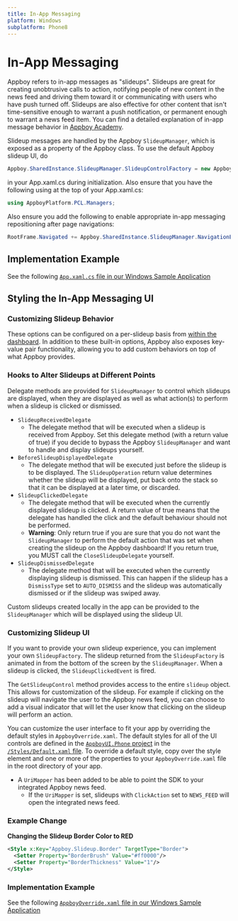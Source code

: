 ```yaml
---
title: In-App Messaging
platform: Windows
subplatform: Phone8
---
```

# In-App Messaging

Appboy refers to in-app messages as "slideups". Slideups are great for creating unobtrusive calls to action, notifying people of new content in the news feed and driving them toward it or communicating with users who have push turned off. Slideups are also effective for other content that isn't time-sensitive enough to warrant a push notification, or permanent enough to warrant a news feed item. You can find a detailed explanation of in-app message behavior in [Appboy Academy][1].

Slideup messages are handled by the Appboy `SlideupManager`, which is exposed as a property of the Appboy class. To use the default Appboy slideup UI, do

```csharp
Appboy.SharedInstance.SlideupManager.SlideupControlFactory = new AppboyUI.Phone.Factories.SlideupControlFactory();
```

in your App.xaml.cs during initialization.  Also ensure that you have the following using at the top of your App.xaml.cs:

```csharp
using AppboyPlatform.PCL.Managers;
```

Also ensure you add the following to enable appropriate in-app messaging repositioning after page navigations:

```csharp
RootFrame.Navigated += Appboy.SharedInstance.SlideupManager.NavigationEvent;
```

## Implementation Example

See the following [`App.xaml.cs` file in our Windows Sample Application][2]

## Styling the In-App Messaging UI

### Customizing Slideup Behavior
These options can be configured on a per-slideup basis from [within the dashboard](https://academy.appboy.com/Quick_Wins/Creating_an_In-App_Message). In addition to these built-in options, Appboy also exposes key-value pair functionality, allowing you to add custom behaviors on top of what Appboy provides.

### Hooks to Alter Slideups at Different Points

Delegate methods are provided for `SlideupManager` to control which slideups are displayed, when they are displayed as well as what action(s) to perform when a slideup is clicked or dismissed.

- `SlideupReceivedDelegate`
  - The delegate method that will be executed when a slideup is received from Appboy. Set this delegate method (with a return value of true) if you decide to bypass the Appboy `SlideupManager` and want to handle and display slideups yourself.
- `BeforeSlideupDisplayedDelegate`
  - The delegate method that will be executed just before the slideup is to be displayed. The `SlideupOperation` return value determines whether the slideup will be displayed, put back onto the stack so that it can be displayed at a later time, or discarded.
- `SlideupClickedDelegate`
  - The delegate method that will be executed when the currently displayed slideup is clicked. A return value of true means that the delegate has handled the click and the default behaviour should not be performed.
  - __Warning__: Only return true if you are sure that you do not want the `SlideupManager` to perform the default action that was set when creating the slideup on the Appboy dashboard! If you return true, you MUST call the `CloseSlideupDelegate` yourself.
- `SlideupDismissedDelegate`
  - The delegate method that will be executed when the currently displaying slideup is dismissed. This can happen if the slideup has a `DismissType` set to `AUTO_DISMISS` and the slideup was automatically dismissed or if the slideup was swiped away.

Custom slideups created locally in the app can be provided to the `SlideupManager` which will be displayed using the slideup UI.

### Customizing Slideup UI

If you want to provide your own slideup experience, you can implement your own `SlideupFactory`. The slideup returned from the `SlideupFactory` is animated in from the bottom of the screen by the `SlideupManager`. When a slideup is clicked, the `SlideupClickedEvent` is fired.

The `GetSlideupControl` method provides access to the entire `slideup` object. This allows for customization of the slideup. For example if clicking on the slideup will navigate the user to the Appboy news feed, you can choose to add a visual indicator that will let the user know that clicking on the slideup will perform an action.

You can customize the user interface to fit your app by overriding the default styles in `AppboyOverride.xaml`. The default styles for all of the UI controls are defined in the [`AppboyUI.Phone` project](https://github.com/Appboy/appboy-windows-samples/tree/master/Phone) in the [`/Styles/Default.xaml` file](https://github.com/Appboy/appboy-windows-phone-ui/blob/master/Assets/Styles/Default.xaml). To override a default style, copy over the style element and one or more of the properties to your `AppboyOverride.xaml` file in the root directory of your app.

- A `UriMapper` has been added to be able to point the SDK to your integrated Appboy news feed.
  - If the `UriMapper` is set, slideups with `ClickAction` set to `NEWS_FEED` will open the integrated news feed.

### Example Change

**Changing the Slideup Border Color to RED**

```xml
<Style x:Key="Appboy.Slideup.Border" TargetType="Border">
  <Setter Property="BorderBrush" Value="#ff0000"/>
  <Setter Property="BorderThickness" Value="1"/>
</Style>
```

### Implementation Example

See the following [`AppboyOverride.xaml` file in our Windows Sample Application](https://github.com/Appboy/appboy-windows-samples/blob/master/Phone/Assets/Styles/AppboyOverride.xaml "Windows Phone 8.0 Sample Implementation")

[1]: https://academy.appboy.com/Best_Practices/In-App_Messages#message-behavior
[2]: https://github.com/Appboy/appboy-windows-samples/blob/master/Phone/App.xaml.cs "Windows Phone 8.0 Sample Implementation"
[3]: #in-app-integration
[4]: #in-app-styling
